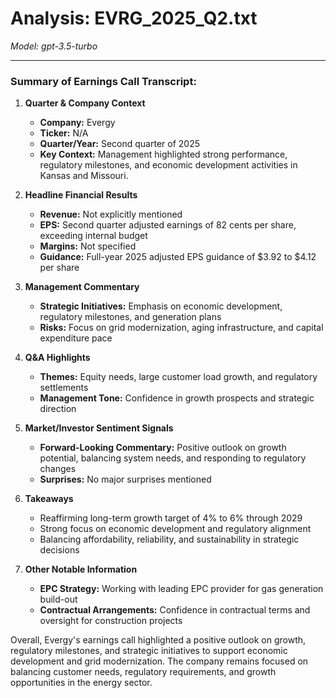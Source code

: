 # Analysis: EVRG_2025_Q2.txt

*Model: gpt-3.5-turbo*

---

### Summary of Earnings Call Transcript:

1. **Quarter & Company Context**
   - **Company:** Evergy
   - **Ticker:** N/A
   - **Quarter/Year:** Second quarter of 2025
   - **Key Context:** Management highlighted strong performance, regulatory milestones, and economic development activities in Kansas and Missouri.

2. **Headline Financial Results**
   - **Revenue:** Not explicitly mentioned
   - **EPS:** Second quarter adjusted earnings of 82 cents per share, exceeding internal budget
   - **Margins:** Not specified
   - **Guidance:** Full-year 2025 adjusted EPS guidance of $3.92 to $4.12 per share

3. **Management Commentary**
   - **Strategic Initiatives:** Emphasis on economic development, regulatory milestones, and generation plans
   - **Risks:** Focus on grid modernization, aging infrastructure, and capital expenditure pace

4. **Q&A Highlights**
   - **Themes:** Equity needs, large customer load growth, and regulatory settlements
   - **Management Tone:** Confidence in growth prospects and strategic direction

5. **Market/Investor Sentiment Signals**
   - **Forward-Looking Commentary:** Positive outlook on growth potential, balancing system needs, and responding to regulatory changes
   - **Surprises:** No major surprises mentioned

6. **Takeaways**
   - Reaffirming long-term growth target of 4% to 6% through 2029
   - Strong focus on economic development and regulatory alignment
   - Balancing affordability, reliability, and sustainability in strategic decisions

7. **Other Notable Information**
   - **EPC Strategy:** Working with leading EPC provider for gas generation build-out
   - **Contractual Arrangements:** Confidence in contractual terms and oversight for construction projects

Overall, Evergy's earnings call highlighted a positive outlook on growth, regulatory milestones, and strategic initiatives to support economic development and grid modernization. The company remains focused on balancing customer needs, regulatory requirements, and growth opportunities in the energy sector.